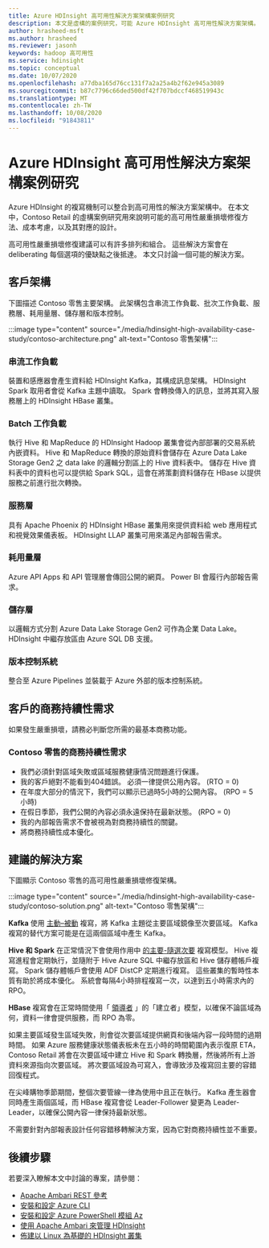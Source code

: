 ```yaml
---
title: Azure HDInsight 高可用性解決方案架構案例研究
description: 本文是虛構的案例研究，可能 Azure HDInsight 高可用性解決方案架構。
author: hrasheed-msft
ms.author: hrasheed
ms.reviewer: jasonh
keywords: hadoop 高可用性
ms.service: hdinsight
ms.topic: conceptual
ms.date: 10/07/2020
ms.openlocfilehash: a77dba165d76cc131f7a2a25a4b2f62e945a3089
ms.sourcegitcommit: b87c7796c66ded500df42f707bdccf468519943c
ms.translationtype: MT
ms.contentlocale: zh-TW
ms.lasthandoff: 10/08/2020
ms.locfileid: "91843811"
---
```

# <a name="azure-hdinsight-highly-available-solution-architecture-case-study"></a>Azure HDInsight 高可用性解決方案架構案例研究

Azure HDInsight 的複寫機制可以整合到高可用性的解決方案架構中。 在本文中，Contoso Retail 的虛構案例研究用來說明可能的高可用性嚴重損壞修復方法、成本考慮，以及其對應的設計。

高可用性嚴重損壞修復建議可以有許多排列和組合。 這些解決方案會在 deliberating 每個選項的優缺點之後抵達。 本文只討論一個可能的解決方案。

## <a name="customer-architecture"></a>客戶架構

下圖描述 Contoso 零售主要架構。 此架構包含串流工作負載、批次工作負載、服務層、耗用量層、儲存層和版本控制。

:::image type="content" source="./media/hdinsight-high-availability-case-study/contoso-architecture.png" alt-text="Contoso 零售架構":::

### <a name="streaming-workload"></a>串流工作負載

裝置和感應器會產生資料給 HDInsight Kafka，其構成訊息架構。 HDInsight Spark 取用者會從 Kafka 主題中讀取。 Spark 會轉換傳入的訊息，並將其寫入服務層上的 HDInsight HBase 叢集。

### <a name="batch-workload"></a>Batch 工作負載

執行 Hive 和 MapReduce 的 HDInsight Hadoop 叢集會從內部部署的交易系統內嵌資料。 Hive 和 MapReduce 轉換的原始資料會儲存在 Azure Data Lake Storage Gen2 之 data lake 的邏輯分割區上的 Hive 資料表中。 儲存在 Hive 資料表中的資料也可以提供給 Spark SQL，這會在將策劃資料儲存在 HBase 以提供服務之前進行批次轉換。

### <a name="serving-layer"></a>服務層

具有 Apache Phoenix 的 HDInsight HBase 叢集用來提供資料給 web 應用程式和視覺效果儀表板。 HDInsight LLAP 叢集可用來滿足內部報告需求。

### <a name="consumption-layer"></a>耗用量層

Azure API Apps 和 API 管理層會傳回公開的網頁。 Power BI 會履行內部報告需求。

### <a name="storage-layer"></a>儲存層

以邏輯方式分割 Azure Data Lake Storage Gen2 可作為企業 Data Lake。 HDInsight 中繼存放區由 Azure SQL DB 支援。

### <a name="version-control-system"></a>版本控制系統

整合至 Azure Pipelines 並裝載于 Azure 外部的版本控制系統。

## <a name="customer-business-continuity-requirements"></a>客戶的商務持續性需求

如果發生嚴重損壞，請務必判斷您所需的最基本商務功能。

### <a name="contoso-retails-business-continuity-requirements"></a>Contoso 零售的商務持續性需求

* 我們必須針對區域失敗或區域服務健康情況問題進行保護。
* 我的客戶絕對不能看到404錯誤。 必須一律提供公用內容。  (RTO = 0)   
* 在年度大部分的情況下，我們可以顯示已過時5小時的公開內容。  (RPO = 5 小時) 
* 在假日季節，我們公開的內容必須永遠保持在最新狀態。  (RPO = 0) 
* 我的內部報告需求不會被視為對商務持續性的關鍵。
* 將商務持續性成本優化。

## <a name="proposed-solution"></a>建議的解決方案

下圖顯示 Contoso 零售的高可用性嚴重損壞修復架構。

:::image type="content" source="./media/hdinsight-high-availability-case-study/contoso-solution.png" alt-text="Contoso 零售架構":::

**Kafka** 使用 [主動–被動](hdinsight-business-continuity-architecture.md#apache-kafka) 複寫，將 Kafka 主題從主要區域鏡像至次要區域。 Kafka 複寫的替代方案可能是在這兩個區域中產生 Kafka。

**Hive 和 Spark** 在正常情況下會使用作用中 [的主要-隨選次要](hdinsight-business-continuity-architecture.md#apache-spark) 複寫模型。 Hive 複寫進程會定期執行，並隨附于 Hive Azure SQL 中繼存放區和 Hive 儲存體帳戶複寫。 Spark 儲存體帳戶會使用 ADF DistCP 定期進行複寫。 這些叢集的暫時性本質有助於將成本優化。 系統會每隔4小時排程複寫一次，以達到五小時需求內的 RPO。

**HBase** 複寫會在正常時間使用「 [領導者](hdinsight-business-continuity-architecture.md#apache-hbase) 」的「建立者」模型，以確保不論區域為何，資料一律會提供服務，而 RPO 為零。

如果主要區域發生區域失敗，則會從次要區域提供網頁和後端內容一段時間的過期時間。 如果 Azure 服務健康狀態儀表板未在五小時的時間範圍內表示復原 ETA，Contoso Retail 將會在次要區域中建立 Hive 和 Spark 轉換層，然後將所有上游資料來源指向次要區域。 將次要區域設為可寫入，會導致涉及複寫回主要的容錯回復程式。

在尖峰購物季節期間，整個次要管線一律為使用中且正在執行。 Kafka 產生器會同時產生兩個區域，而 HBase 複寫會從 Leader-Follower 變更為 Leader-Leader，以確保公開內容一律保持最新狀態。

不需要針對內部報表設計任何容錯移轉解決方案，因為它對商務持續性並不重要。

## <a name="next-steps"></a>後續步驟

若要深入瞭解本文中討論的專案，請參閱：

* [Apache Ambari REST 參考](https://github.com/apache/ambari/blob/trunk/ambari-server/docs/api/v1/index.md)
* [安裝和設定 Azure CLI](https://docs.microsoft.com/cli/azure/install-azure-cli?view=azure-cli-latest&preserve-view=true)
* [安裝和設定 Azure PowerShell 模組 Az](/powershell/azure/)
* [使用 Apache Ambari 來管理 HDInsight](hdinsight-hadoop-manage-ambari.md)
* [佈建以 Linux 為基礎的 HDInsight 叢集](hdinsight-hadoop-provision-linux-clusters.md)
